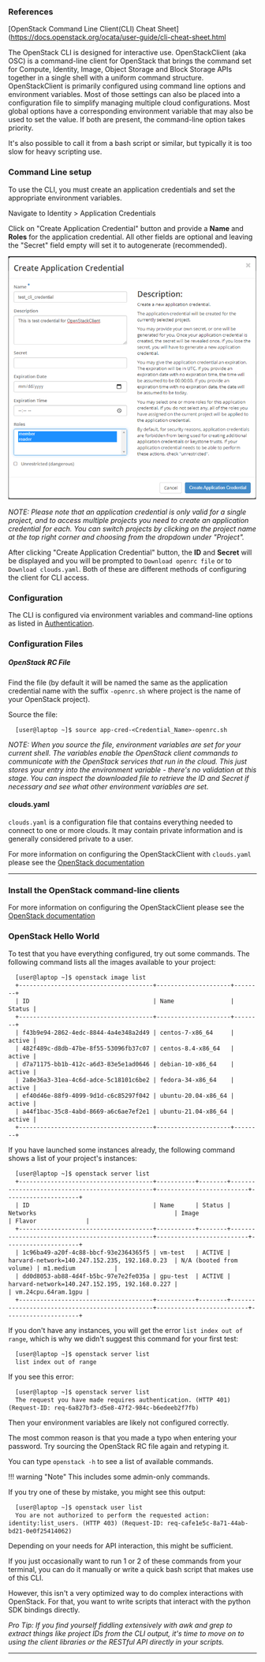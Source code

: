 ### References
[OpenStack Command Line Client(CLI) Cheat Sheet](https://docs.openstack.org/ocata/user-guide/cli-cheat-sheet.html

The OpenStack CLI is designed for interactive use. OpenStackClient (aka OSC) is a command-line client for OpenStack that brings the command set for Compute, Identity, Image, Object Storage and Block Storage APIs together in a single shell with a uniform command structure. OpenStackClient is primarily configured using command line options and environment variables. Most of those settings can also be placed into a configuration file to simplify managing multiple cloud configurations. Most global options have a corresponding environment variable that may also be used to set the value. If both are present, the command-line option takes priority. 

It's also possible to call it from a bash script or similar, but typically it is too slow for heavy scripting use.

### Command Line setup
To use the CLI, you must create an application credentials and set the appropriate environment variables.

Navigate to Identity > Application Credentials

Click on "Create Application Credential" button and provide a **Name** and **Roles** for the application credential. All other fields are optional and leaving the "Secret" field empty will set it to autogenerate (recommended).

![OpenStackClient Credentials Setup](images/openstack_cli_cred.png)

*NOTE: Please note that an application credential is only valid for a single project, and to access multiple projects you need to create an application credential for each. You can switch projects by clicking on the project name at the top right corner and choosing from the dropdown under "Project".*

After clicking "Create Application Credential" button, the **ID** and **Secret** will be displayed and you will be prompted to `Download openrc file` or to `Download clouds.yaml`. Both of these are different methods of configuring the client for CLI access.

### Configuration
The CLI is configured via environment variables and command-line options as listed in [Authentication](https://docs.openstack.org/python-openstackclient/latest/cli/authentication.html).

### Configuration Files

##### OpenStack RC File
Find the file (by default it will be named  the same as the application credential name with the suffix `-openrc.sh` where project is the name of your OpenStack project).

Source the file:
```
  [user@laptop ~]$ source app-cred-<Credential_Name>-openrc.sh
```

*NOTE: When you source the file, environment variables are set for your current shell. The variables enable the OpenStack client commands to communicate with the OpenStack services that run in the cloud. This just stores your entry into the environment variable - there's no validation at this stage. You can inspect the downloaded file to retrieve the ID and Secret if necessary and see what other environment variables are set.*

#### clouds.yaml
`clouds.yaml` is a configuration file that contains everything needed to connect to one or more clouds. It may contain private information and is generally considered private to a user.

For more information on configuring the OpenStackClient with `clouds.yaml` please see the [OpenStack documentation](
https://docs.openstack.org/python-openstackclient/wallaby/configuration/index.html#clouds-yaml)

---
### Install the OpenStack command-line clients

For more information on configuring the OpenStackClient please see the [OpenStack documentation](https://docs.openstack.org/ocata/user-guide/common/cli-install-openstack-command-line-clients.html)

### OpenStack Hello World
To test that you have everything configured, try out some commands. The following command lists all the images available to your project:

```
  [user@laptop ~]$ openstack image list
  +--------------------------------------+---------------------+--------+
  | ID                                   | Name                | Status |
  +--------------------------------------+---------------------+--------+
  | f43b9e94-2862-4edc-8844-4a4e348a2d49 | centos-7-x86_64     | active |
  | 482f489c-d8db-47be-8f55-53096fb37c07 | centos-8.4-x86_64   | active |
  | d7a71175-bb1b-412c-a6d3-83e5e1ad0646 | debian-10-x86_64    | active |
  | 2a8e36a3-31ea-4c6d-adce-5c18101c6be2 | fedora-34-x86_64    | active |
  | ef40d46e-88f9-4099-9d1d-c6c85297f042 | ubuntu-20.04-x86_64 | active |
  | a44f1bac-35c8-4abd-8669-a6c6ae7ef2e1 | ubuntu-21.04-x86_64 | active |
  +--------------------------------------+---------------------+--------+
```

If you have launched some instances already, the following command shows a list of your project's instances:
```
  [user@laptop ~]$ openstack server list
  +--------------------------------------+-----------+--------+------------------------------------------------+--------------------------+---------------------+
  | ID                                   | Name      | Status | Networks                                       | Image                    | Flavor              |
  +--------------------------------------+-----------+--------+------------------------------------------------+--------------------------+---------------------+
  | 1c96ba49-a20f-4c88-bbcf-93e2364365f5 | vm-test   | ACTIVE | harvard-network=140.247.152.235, 192.168.0.23  | N/A (booted from volume) | m1.medium           |
  | dd0d8053-ab88-4d4f-b5bc-97e7e2fe035a | gpu-test  | ACTIVE | harvard-network=140.247.152.195, 192.168.0.227 |                          | vm.24cpu.64ram.1gpu |
  +--------------------------------------+-----------+--------+------------------------------------------------+--------------------------+---------------------+
```

If you don't have any instances, you will get the error `list index out of range`, which is why we didn't suggest this command for your first test:
```
  [user@laptop ~]$ openstack server list
  list index out of range
```

If you see this error:
```   
  [user@laptop ~]$ openstack server list
  The request you have made requires authentication. (HTTP 401) (Request-ID: req-6a827bf3-d5e8-47f2-984c-b6edeeb2f7fb)
```

Then your environment variables are likely not configured correctly.

The most common reason is that you made a typo when entering your password.  Try sourcing the OpenStack RC file again and retyping it.

You can type `openstack -h` to see a list of available commands.

!!! warning "Note"
    This includes some admin-only commands.

If you try one of these by mistake, you might see this output:
```
  [user@laptop ~]$ openstack user list
  You are not authorized to perform the requested action: identity:list_users. (HTTP 403) (Request-ID: req-cafe1e5c-8a71-44ab-bd21-0e0f25414062)
```

Depending on your needs for API interaction, this  might be sufficient.

If you just occasionally want to run 1 or 2 of these commands from your terminal, you can do it manually or write a quick bash script that makes use of this CLI.

However, this isn't a very optimized  way to do complex interactions with OpenStack. For that, you want to write scripts that interact with the python SDK bindings directly.

*Pro Tip: If you find yourself fiddling extensively with awk and grep to extract things like project IDs from the CLI output, 
it's time to move on to using the client libraries or the RESTful API directly in your scripts.*

---
